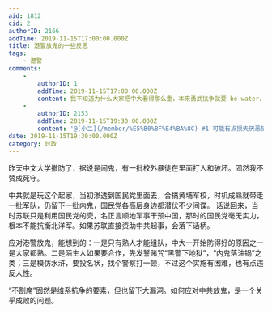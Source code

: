```yaml
---
aid: 1812
cid: 2
authorID: 2166
addTime: 2019-11-15T17:00:00.000Z
title: 港警放鬼的一些反思
tags:
    - 港警
comments:
    -
        authorID: 1
        addTime: 2019-11-15T17:00:00.000Z
        content: 我不知道为什么大家把中大看得那么重，本来勇武抗争就要 be water，阵地战铁定吃亏，运动战才有胜算。
    -
        authorID: 2153
        addTime: 2019-11-15T19:30:00.000Z
        content: '@[小二](/member/%E5%B0%8F%E4%BA%8C) #1 可能有点损失厌恶情结吧，毕竟前段时间好不容易守下来的'
date: 2019-11-15T19:30:00.000Z
category: 时政
---
```


昨天中文大学撤防了，据说是闹鬼，有一批校外暴徒在里面打人和破坏。固然我不赞成死守。

中共就是玩这个起家，当初渗透到国民党里面去，合搞黄埔军校，时机成熟就带走一批军队，仍留下一批内鬼，国民党各高层身边都潜伏不少间谍。 话说回来，当时苏联只是利用国民党的壳，名正言顺地军事干预中国，那时的国民党毫无实力，根本不能抗衡北洋军。如果苏联直接资助中共起事，会落下话柄。

应对港警放鬼，能想到的：一是只有熟人才能组队，中大一开始防得好的原因之一是大家都熟。二是陌生人如果要合作，先发誓赌咒“黑警下地狱”，“内鬼落油锅”之类；三是模仿水浒，要投名状，找个警察打一顿，不过这个实施有困难，也有点违反人性。

“不割席”固然是维系抗争的要素，但也留下大漏洞。如何应对中共放鬼，是一个关乎成败的问题。
